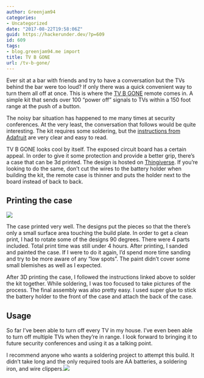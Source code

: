 ```yaml
---
author: Greenjam94
categories:
- Uncategorized
date: "2017-08-22T19:58:06Z"
guid: https://hackerunder.dev/?p=609
id: 609
tags:
- blog.greenjam94.me import
title: TV B GONE
url: /tv-b-gone/
---
```


Ever sit at a bar with friends and try to have a conversation but the TVs behind the bar were too loud? If only there was a quick convenient way to turn them all off at once. This is where the [TV B GONE](https://www.adafruit.com/product/73) remote comes in. A simple kit that sends over 100 “power off” signals to TVs within a 150 foot range at the push of a button.

The noisy bar situation has happened to me many times at security conferences. At the very least, the conversation that follows would be quite interesting. The kit requires some soldering, but the [instructions from Adafruit](https://learn.adafruit.com/tv-b-gone-kit) are very clear and easy to read.

TV B GONE looks cool by itself. The exposed circuit board has a certain appeal. In order to give it some protection and provide a better grip, there’s a case that can be 3d printed. The design is hosted on [Thingiverse](https://www.thingiverse.com/thing:1237936). If you’re looking to do the same, don’t cut the wires to the battery holder when building the kit, the remote case is thinner and puts the holder next to the board instead of back to back.

## Printing the case

[![](https://hackerunder.dev/wp-content/uploads/2017/08/Screen-Shot-2017-08-22-at-7.07.39-PM.png)](https://hackerunder.dev/wp-content/uploads/2017/08/Screen-Shot-2017-08-22-at-7.07.39-PM.png)

The case printed very well. The designs put the pieces so that the there’s only a small surface area touching the build plate. In order to get a clean print, I had to rotate some of the designs 90 degrees. There were 4 parts included. Total print time was still under 4 hours. After printing, I sanded and painted the case. If I were to do it again, I’d spend more time sanding and try to be more aware of any “low spots”. The paint didn’t cover some small blemishes as well as I expected.

After 3D printing the case, I followed the instructions linked above to solder the kit together. While soldering, I was too focused to take pictures of the process. The final assembly was also pretty easy. I used super glue to stick the battery holder to the front of the case and attach the back of the case.

## Usage

So far I’ve been able to turn off every TV in my house. I’ve even been able to turn off multiple TVs when they’re in range. I look forward to bringing it to future security conferences and using it as a talking point.

I recommend anyone who wants a soldering project to attempt this build. It didn’t take long and the only required tools are AA batteries, a soldering iron, and wire clippers.[![](https://hackerunder.dev/wp-content/uploads/2017/08/Screen-Shot-2017-08-22-at-7.05.58-PM.png)](https://hackerunder.dev/wp-content/uploads/2017/08/Screen-Shot-2017-08-22-at-7.05.58-PM.png)